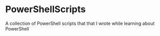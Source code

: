 # PowerShellScripts
A collection of PowerShell scripts that that I wrote while learning about PowerShell
